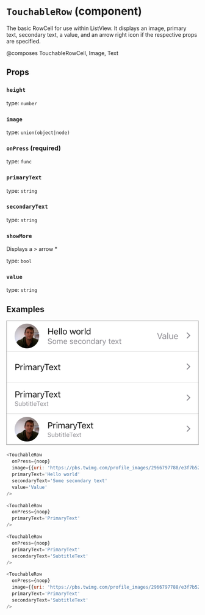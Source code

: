 `TouchableRow` (component)
==========================

The basic RowCell for use within ListView. It displays
an image, primary text, secondary text, a value,
and an arrow right icon if the respective props are
specified.

@composes TouchableRowCell, Image, Text

Props
-----

### `height`

type: `number`


### `image`

type: `union(object|node)`


### `onPress` (required)

type: `func`


### `primaryText`

type: `string`


### `secondaryText`

type: `string`


### `showMore`

Displays a > arrow *

type: `bool`


### `value`

type: `string`

## Examples

![TouchableRow examples](images/TouchableRow.png)

```javascript
<TouchableRow
  onPress={noop}
  image={{uri: 'https://pbs.twimg.com/profile_images/2966797788/e3f7b52206be4d11c86a32a67dfe2fab_400x400.png'}}
  primaryText='Hello world'
  secondaryText='Some secondary text'
  value='Value'
/>
```

```javascript
<TouchableRow
  onPress={noop}
  primaryText='PrimaryText'
/>
```

```javascript
<TouchableRow
  onPress={noop}
  primaryText='PrimaryText'
  secondaryText='SubtitleText'
/>
```

```javascript
<TouchableRow
  onPress={noop}
  image={{uri: 'https://pbs.twimg.com/profile_images/2966797788/e3f7b52206be4d11c86a32a67dfe2fab_400x400.png'}}
  primaryText='PrimaryText'
  secondaryText='SubtitleText'
/>
```
